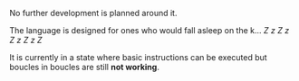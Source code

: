 No further development is planned around it.

The language is designed for ones who would fall asleep on the k...   *Z z Z z Z z Z z Z*

It is currently in a state where basic instructions can be executed but boucles in boucles are still **not working**.
